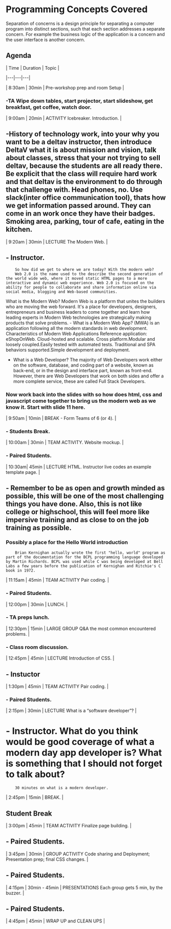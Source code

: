 # Programming Concepts Covered
Separation of concerns is a design principle for separating a computer program into distinct sections, such that each section addresses a separate concern. For example the business logic of the application is a concern and the user interface is another concern.

## Agenda

| Time  | Duration  | Topic  |

|---|---|---|

| 8:30am | 30min | Pre-workshop prep and room Setup |

###    -TA Wipe down tables, start projector, start slideshow, get breakfast, get coffee, watch door.

| 9:00am | 20min | ACTIVITY Icebreaker. Introduction.  |

##    -History of technology work, into your why you want to be a deltav instructor, then introduce DeltaV what it is about mission and vision, talk about classes, stress that your not trying to sell deltav, because the students are all ready there. Be explicit that the class will require hard work and that deltav is the environment to do through that challenge with.  Head phones, no. Use slack(inter office communication tool), thats how we get information passed around. They can come in an work once they have their badges. Smoking area, parking, tour of cafe, eating in the kitchen.

| 9:20am | 30min | LECTURE The Modern Web.  |
## - Instructor.
        So how did we get to where we are today? With the modern web? 
        Web 2.0 is the name used to the describe the second generation of the world wide web, where it moved static HTML pages to a more interactive and dynamic web experience. Web 2.0 is focused on the ability for people to collaborate and share information online via social media, blogging and Web-based communities.
   What is the Modern Web?                                                                        Modern Web is a platform that unites the builders who are moving the web                    forward. It's a place for developers, designers, entrepreneurs and business leaders         to come together and learn how leading experts in Modern Web technologies are               strategically making products that solve problems.                                      -  What is a Modern Web App?                                                                   (MWA) is an application following all the modern standards in web development.              Characteristics of Modern Web Applications Reference application: eShopOnWeb.               Cloud-hosted and scalable.                                                                  Cross platform.Modular and loosely coupled.Easily tested with automated tests. 
      Traditional and SPA behaviors supported.Simple development and deployment.             
   -  What is a Web Developer?                                                                    The majority of Web Developers work either on the software, database, and coding            part of a website, known as back-end, or in the design and interface part, known as         front-end. However, there are Web Developers that work on both sides and offer a            more complete service, these are called Full Stack Developers. 
###  Now work back into the slides with so how does html, css and javascript come together to bring us the modern web as we know it. Start with slide 11 here.


| 9:50am | 10min | BREAK - Form Teams of 6 (or 4). |

###    -  Students Break.

| 10:00am | 30min | TEAM ACTIVITY. Website mockup.  |

###    -  Paired Students.  

| 10:30am| 45min | LECTURE HTML. Instructor live codes an example template page. |

##     - Remember to be as open and growth minded as possible, this will be one of the most              challenging things you have done. Also, this is not like college or highschool, this           will feel more like impersive training and as close to on the job training as                  possible.  
###       Possibly a place for the Hello World introduction 
        Brian Kernighan actually wrote the first "hello, world" program as part of the documentation for the BCPL programming language developed by Martin Richards. BCPL was used while C was being developed at Bell Labs a few years before the publication of Kernighan and Ritchie's C book in 1972.

| 11:15am | 45min | TEAM ACTIVITY Pair coding.  |

###    - Paired Students.  
 
| 12:00pm | 30min | LUNCH. |

 ###   - TA preps lunch. 

| 12:30pm | 15min | LARGE GROUP Q&A the most common encountered problems.  |

 ###   - Class room discussion.

| 12:45pm | 45min | LECTURE  Introduction of CSS.  |

 ##   - Instuctor  

| 1:30pm  | 45min | TEAM ACTIVITY  Pair coding.  |

###  - Paired Students.

| 2:15pm | 30min | LECTURE What is a “software developer”?  |

#  - Instructor. What do you think would be good coverage of what a modern day app developer        is? What is something that I should not forget to talk about?
        30 minutes on what is a modern developer. 

| 2:45pm | 15min | BREAK.  |

##   Student Break

| 3:00pm | 45min | TEAM ACTIVITY Finalize page building.   |

## - Paired Students.

| 3:45pm | 30min | GROUP ACTIVITY Code sharing and Deployment; Presentation prep; final CSS changes. |

## - Paired Students.

| 4:15pm | 30min - 45min | PRESENTATIONS Each group gets 5 min, by the buzzer.  |

## - Paired Students.

| 4:45pm | 45min | WRAP UP and CLEAN UPS |